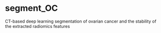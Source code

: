 # segment_OC
CT-based deep learning segmentation of ovarian cancer and the stability of the extracted radiomics features
